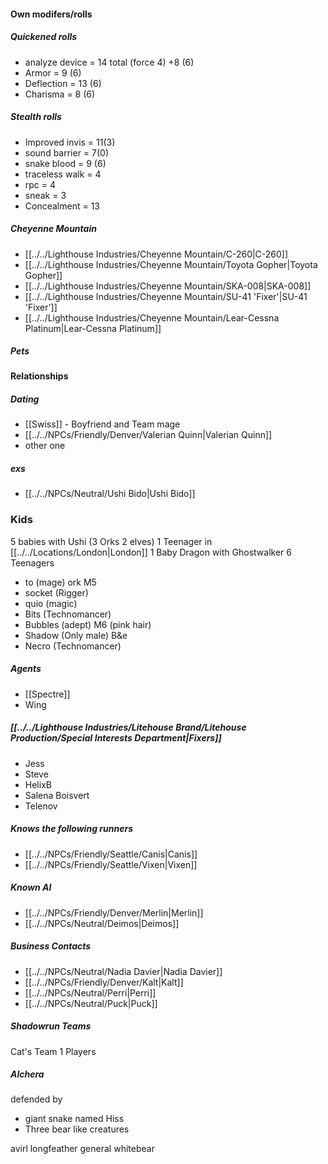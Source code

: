 #### Own modifers/rolls
##### Quickened rolls
- analyze device = 14 total (force 4) +8 (6)
- Armor = 9 (6)
- Deflection = 13 (6)
- Charisma = 8 (6)

##### Stealth rolls
- Improved invis =  11(3)
- sound barrier = 7(0)
- snake blood = 9 (6)
- traceless walk = 4
- rpc = 4
- sneak = 3
- Concealment = 13

##### Cheyenne Mountain
- [[../../Lighthouse Industries/Cheyenne Mountain/C-260|C-260]]
- [[../../Lighthouse Industries/Cheyenne Mountain/Toyota Gopher|Toyota Gopher]]
- [[../../Lighthouse Industries/Cheyenne Mountain/SKA-008|SKA-008]]
- [[../../Lighthouse Industries/Cheyenne Mountain/SU-41 'Fixer'|SU-41 'Fixer']]
- [[../../Lighthouse Industries/Cheyenne Mountain/Lear-Cessna Platinum|Lear-Cessna Platinum]]

##### Pets

#### Relationships
##### Dating
- [[Swiss]] - Boyfriend and Team mage
- [[../../NPCs/Friendly/Denver/Valerian Quinn|Valerian Quinn]]
- other one

##### exs
- [[../../NPCs/Neutral/Ushi Bido|Ushi Bido]]

### Kids
5 babies with Ushi (3 Orks 2 elves)
1 Teenager in [[../../Locations/London|London]]
1 Baby Dragon with Ghostwalker
6 Teenagers
- to (mage) ork M5
- socket (Rigger)
- quio (magic)
- Bits (Technomancer)
- Bubbles (adept) M6 (pink hair)
- Shadow (Only male) B&e
- Necro (Technomancer)

##### Agents
- [[Spectre]]
- Wing


##### [[../../Lighthouse Industries/Litehouse Brand/Litehouse Production/Special Interests Department|Fixers]]
- Jess
- Steve
- HelixB
- Salena Boisvert
- Telenov

##### Knows the following runners
- [[../../NPCs/Friendly/Seattle/Canis|Canis]]
- [[../../NPCs/Friendly/Seattle/Vixen|Vixen]]

##### Known AI
- [[../../NPCs/Friendly/Denver/Merlin|Merlin]]
- [[../../NPCs/Neutral/Deimos|Deimos]]

##### Business Contacts
- [[../../NPCs/Neutral/Nadia Davier|Nadia Davier]]
- [[../../NPCs/Friendly/Denver/Kalt|Kalt]]
- [[../../NPCs/Neutral/Perri|Perri]]
- [[../../NPCs/Neutral/Puck|Puck]]

##### Shadowrun Teams
Cat's Team 1
Players


##### Alchera 
defended by
- giant snake named Hiss
- Three bear like creatures


avirl longfeather
general whitebear